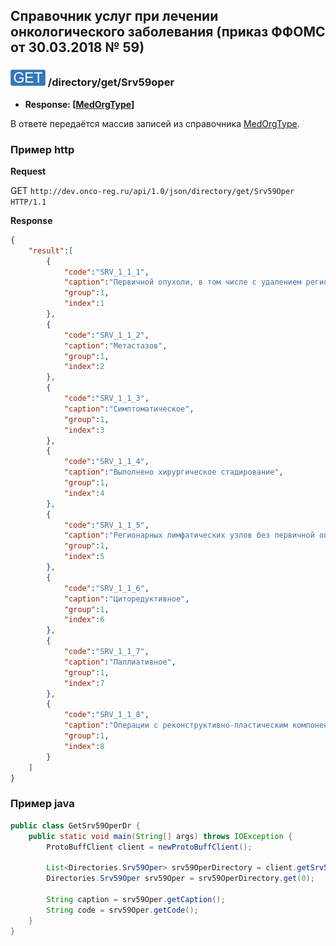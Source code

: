 ## Справочник услуг при лечении онкологического заболевания (приказ ФФОМС от 30.03.2018 № 59)

### ![GET](../../../../img/get.png) /directory/get/Srv59oper
* **Response: [[MedOrgType](../../../../types/types.md#com.siams.med.api.Srv59Oper)]**

В ответе передаётся массив записей из справочника [MedOrgType](../../../../types/types.md#com.siams.med.api.Srv59Oper).



### Пример http

**Request**  

GET `http://dev.onco-reg.ru/api/1.0/json/directory/get/Srv59Oper HTTP/1.1`

**Response**

```json
{
    "result":[
        {
            "code":"SRV_1_1_1",
            "caption":"Первичной опухоли, в том числе с удалением регионарных лимфатических узлов",
            "group":1,
            "index":1
        },
        {
            "code":"SRV_1_1_2",
            "caption":"Метастазов",
            "group":1,
            "index":2
        },
        {
            "code":"SRV_1_1_3",
            "caption":"Симптоматическое",
            "group":1,
            "index":3
        },
        {
            "code":"SRV_1_1_4",
            "caption":"Выполнено хирургическое стадирование",
            "group":1,
            "index":4
        },
        {
            "code":"SRV_1_1_5",
            "caption":"Регионарных лимфатических узлов без первичной опухоли",
            "group":1,
            "index":5
        },
        {
            "code":"SRV_1_1_6",
            "caption":"Циторедуктивное",
            "group":1,
            "index":6
        },
        {
            "code":"SRV_1_1_7",
            "caption":"Паллиативное",
            "group":1,
            "index":7
        },
        {
            "code":"SRV_1_1_8",
            "caption":"Операции с реконструктивно-пластическим компонентом, в т.ч. установка импланта",
            "group":1,
            "index":8
        }
    ]
}
```

### Пример java

```java
public class GetSrv59OperDr {
    public static void main(String[] args) throws IOException {
        ProtoBuffClient client = newProtoBuffClient();

        List<Directories.Srv59Oper> srv59OperDirectory = client.getSrv59OperDirectory();
        Directories.Srv59Oper srv59Oper = srv59OperDirectory.get(0);

        String caption = srv59Oper.getCaption();
        String code = srv59Oper.getCode();
    }
}
```